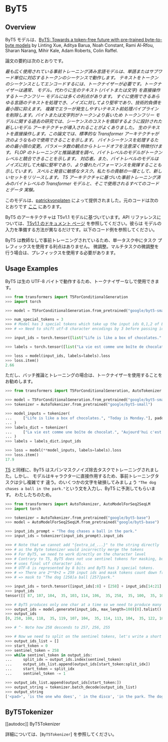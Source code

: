 <!--Copyright 2021 The HuggingFace Team. All rights reserved.

Licensed under the Apache License, Version 2.0 (the "License"); you may not use this file except in compliance with
the License. You may obtain a copy of the License at

http://www.apache.org/licenses/LICENSE-2.0

Unless required by applicable law or agreed to in writing, software distributed under the License is distributed on
an "AS IS" BASIS, WITHOUT WARRANTIES OR CONDITIONS OF ANY KIND, either express or implied. See the License for the
specific language governing permissions and limitations under the License.

⚠️ Note that this file is in Markdown but contain specific syntax for our doc-builder (similar to MDX) that may not be
rendered properly in your Markdown viewer.

-->

# ByT5

## Overview

ByT5 モデルは、[ByT5: Towards a token-free future with pre-trained byte-to-byte models](https://arxiv.org/abs/2105.13626) by Linting Xue, Aditya Barua, Noah Constant, Rami Al-Rfou, Sharan Narang, Mihir
Kale, Adam Roberts, Colin Raffel.

論文の要約は次のとおりです。

*最も広く使用されている事前トレーニング済み言語モデルは、単語またはサブワード単位に対応するトークンのシーケンスで動作します。
テキストをトークンのシーケンスとしてエンコードするには、トークナイザーが必要です。トークナイザーは通常、
モデル。代わりに生のテキスト (バイトまたは文字) を直接操作するトークンフリー モデルには多くの利点があります。
すぐに使用できるあらゆる言語のテキストを処理でき、ノイズに対してより堅牢であり、技術的負債を最小限に抑えます。
複雑でエラーが発生しやすいテキスト前処理パイプラインを削除します。バイトまたは文字列がトークンより長いため
トークンフリー モデルに関する過去の研究では、シーケンスのコストを償却するように設計された新しいモデル アーキテクチャが導入されることがよくありました。
生のテキストを直接操作します。この論文では、標準的な Transformer アーキテクチャが次のようなもので使用できることを示します。
バイトシーケンスを処理するための最小限の変更。パラメータ数の観点からトレードオフを注意深く特徴付けます。
FLOP のトレーニングと推論速度を調べ、バイトレベルのモデルがトークンレベルと競合できることを示します。
対応者。また、バイトレベルのモデルはノイズに対して大幅に堅牢であり、より優れたパフォーマンスを発揮することも示しています。
スペルと発音に敏感なタスク。私たちの貢献の一環として、新しいセットをリリースします。
T5 アーキテクチャに基づいた事前トレーニング済みのバイトレベルの Transformer モデルと、そこで使用されるすべてのコードとデータ
実験。*

このモデルは、[patrickvonplaten](https://huggingface.co/patrickvonplaten) によって提供されました。元のコードは次のとおりです
[ここ](https://github.com/google-research/byt5) にあります。

<Tip>

ByT5 のアーキテクチャは T5v1.1 モデルに基づいています。API リファレンスについては、[T5v1.1 のドキュメント ページ](t5v1.1) を参照してください。彼らは
モデルの入力を準備する方法が異なるだけです。以下のコード例を参照してください。

</Tip>

ByT5 は教師なしで事前トレーニングされているため、単一タスク中にタスク プレフィックスを使用する利点はありません。
微調整。マルチタスクの微調整を行う場合は、プレフィックスを使用する必要があります。

## Usage Examples

ByT5 は生の UTF-8 バイトで動作するため、トークナイザーなしで使用できます。

```python
>>> from transformers import T5ForConditionalGeneration
>>> import torch

>>> model = T5ForConditionalGeneration.from_pretrained("google/byt5-small")

>>> num_special_tokens = 3
>>> # Model has 3 special tokens which take up the input ids 0,1,2 of ByT5.
>>> # => Need to shift utf-8 character encodings by 3 before passing ids to model.

>>> input_ids = torch.tensor([list("Life is like a box of chocolates.".encode("utf-8"))]) + num_special_tokens

>>> labels = torch.tensor([list("La vie est comme une boîte de chocolat.".encode("utf-8"))]) + num_special_tokens

>>> loss = model(input_ids, labels=labels).loss
>>> loss.item()
2.66
```

ただし、バッチ推論とトレーニングの場合は、トークナイザーを使用することをお勧めします。


```python
>>> from transformers import T5ForConditionalGeneration, AutoTokenizer

>>> model = T5ForConditionalGeneration.from_pretrained("google/byt5-small")
>>> tokenizer = AutoTokenizer.from_pretrained("google/byt5-small")

>>> model_inputs = tokenizer(
...     ["Life is like a box of chocolates.", "Today is Monday."], padding="longest", return_tensors="pt"
... )
>>> labels_dict = tokenizer(
...     ["La vie est comme une boîte de chocolat.", "Aujourd'hui c'est lundi."], padding="longest", return_tensors="pt"
... )
>>> labels = labels_dict.input_ids

>>> loss = model(**model_inputs, labels=labels).loss
>>> loss.item()
17.9
```

[T5](t5) と同様に、ByT5 はスパンマスクノイズ除去タスクでトレーニングされました。しかし、
モデルはキャラクターに直接作用するため、事前トレーニングタスクは少し複雑です
違う。のいくつかの文字を破損してみましょう
`"The dog chases a ball in the park."`という文を入力し、ByT5 に予測してもらいます。
わたしたちのため。

```python
>>> from transformers import AutoTokenizer, AutoModelForSeq2SeqLM
>>> import torch

>>> tokenizer = AutoTokenizer.from_pretrained("google/byt5-base")
>>> model = AutoModelForSeq2SeqLM.from_pretrained("google/byt5-base")

>>> input_ids_prompt = "The dog chases a ball in the park."
>>> input_ids = tokenizer(input_ids_prompt).input_ids

>>> # Note that we cannot add "{extra_id_...}" to the string directly
>>> # as the Byte tokenizer would incorrectly merge the tokens
>>> # For ByT5, we need to work directly on the character level
>>> # Contrary to T5, ByT5 does not use sentinel tokens for masking, but instead
>>> # uses final utf character ids.
>>> # UTF-8 is represented by 8 bits and ByT5 has 3 special tokens.
>>> # => There are 2**8+2 = 259 input ids and mask tokens count down from index 258.
>>> # => mask to "The dog [258]a ball [257]park."

>>> input_ids = torch.tensor([input_ids[:8] + [258] + input_ids[14:21] + [257] + input_ids[28:]])
>>> input_ids
tensor([[ 87, 107, 104,  35, 103, 114, 106,  35, 258,  35, 100,  35, 101, 100, 111, 111, 257,  35, 115, 100, 117, 110,  49,   1]])

>>> # ByT5 produces only one char at a time so we need to produce many more output characters here -> set `max_length=100`.
>>> output_ids = model.generate(input_ids, max_length=100)[0].tolist()
>>> output_ids
[0, 258, 108, 118,  35, 119, 107, 104,  35, 114, 113, 104,  35, 122, 107, 114,  35, 103, 114, 104, 118, 257,  35, 108, 113,  35, 119, 107, 104,  35, 103, 108, 118, 102, 114, 256, 108, 113,  35, 119, 107, 104, 35, 115, 100, 117, 110,  49,  35,  87, 107, 104,  35, 103, 114, 106, 35, 108, 118,  35, 119, 107, 104,  35, 114, 113, 104,  35, 122, 107, 114,  35, 103, 114, 104, 118,  35, 100,  35, 101, 100, 111, 111,  35, 108, 113, 255,  35, 108, 113,  35, 119, 107, 104,  35, 115, 100, 117, 110,  49]

>>> # ^- Note how 258 descends to 257, 256, 255

>>> # Now we need to split on the sentinel tokens, let's write a short loop for this
>>> output_ids_list = []
>>> start_token = 0
>>> sentinel_token = 258
>>> while sentinel_token in output_ids:
...     split_idx = output_ids.index(sentinel_token)
...     output_ids_list.append(output_ids[start_token:split_idx])
...     start_token = split_idx
...     sentinel_token -= 1

>>> output_ids_list.append(output_ids[start_token:])
>>> output_string = tokenizer.batch_decode(output_ids_list)
>>> output_string
['<pad>', 'is the one who does', ' in the disco', 'in the park. The dog is the one who does a ball in', ' in the park.']
```

## ByT5Tokenizer

[[autodoc]] ByT5Tokenizer

詳細については、[`ByT5Tokenizer`] を参照してください。